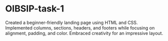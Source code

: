 # OIBSIP-task-1
Created a beginner-friendly landing page using HTML and CSS. Implemented columns, sections, headers, and footers while focusing on alignment, padding, and color. Embraced creativity for an impressive layout.
